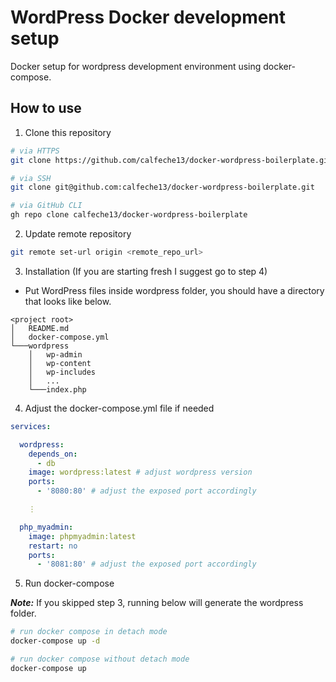 # WordPress Docker development setup

Docker setup for wordpress development environment using docker-compose.

## How to use

1. Clone this repository
```sh
# via HTTPS
git clone https://github.com/calfeche13/docker-wordpress-boilerplate.git

# via SSH
git clone git@github.com:calfeche13/docker-wordpress-boilerplate.git

# via GitHub CLI
gh repo clone calfeche13/docker-wordpress-boilerplate
```

2. Update remote repository
```sh
git remote set-url origin <remote_repo_url>
```

3. Installation (If you are starting fresh I suggest go to step 4)
- Put WordPress files inside wordpress folder, you should have a directory that looks like below.
```
<project root>
│   README.md
│   docker-compose.yml
└───wordpress
    │   wp-admin
    │   wp-content
    │   wp-includes
    │   ...
    └───index.php
```

4. Adjust the docker-compose.yml file if needed
```yml
services:

  wordpress:
    depends_on:
      - db
    image: wordpress:latest # adjust wordpress version
    ports:
      - '8080:80' # adjust the exposed port accordingly

    ⋮

  php_myadmin:
    image: phpmyadmin:latest
    restart: no
    ports:
      - '8081:80' # adjust the exposed port accordingly
```

5. Run docker-compose

**_Note:_** If you skipped step 3, running below will generate the wordpress folder.
```sh
# run docker compose in detach mode
docker-compose up -d

# run docker compose without detach mode
docker-compose up
```
